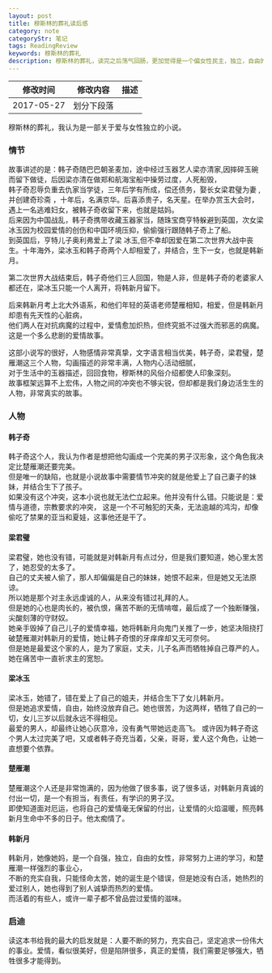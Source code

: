 ```yaml
---
layout: post
title: 穆斯林的葬礼读后感
category: note
categoryStr: 笔记
tags: ReadingReview
keywords: 穆斯林的葬礼
description: 穆斯林的葬礼，读完之后荡气回肠，更加觉得是一个偏女性民主，独立，自由的书。
---
```

	  
| 修改时间 |    修改内容        | 描述  |
| ------------- |:-------------:| -----:|
| 2017-05-27     | 划分下段落| |

穆斯林的葬礼，我认为是一部关于爱与女性独立的小说。

### 情节 

故事讲述的是：韩子奇随巴巴朝圣麦加，途中经过玉器艺人梁亦清家,因摔碎玉碗而留下做徒，后因梁亦清在做郑和航海宝船中操劳过度，人死船毁，<br>
韩子奇忍辱负重去仇家当学徒，三年后学有所成，偿还债务，娶长女梁君璧为妻 ,<br>
并创建奇珍斋 ，十年后，名满京华。后喜添贵子，名天星。在举办赏玉大会时，遇上一名逃难妇女，被韩子奇收留下来，也就是姑妈。<br>
后来因为中国战乱，韩子奇携带收藏玉器家当，随珠宝商亨特躲避到英国，次女梁冰玉因为校园爱情的创伤和中国环境压抑，偷偷强行跟随韩子奇上了船。<br>
到英国后，亨特儿子奥利弗爱上了梁 冰玉,但不幸却因爱在第二次世界大战中丧生。十年海外，梁冰玉和韩子奇两个人却相爱了，并结合，生下一女，也就是韩新月。

第二次世界大战结束后，韩子奇他们三人回国，物是人非，但是韩子奇的老婆家人都还在，梁冰玉只能一个人离开，将韩新月留下。<br>

后来韩新月考上北大外语系，和他们年轻的英语老师楚雁相知，相爱，但是韩新月却患有先天性的心脏病，<br>
他们两人在对抗病魔的过程中，爱情愈加炽热，但终究抵不过强大而邪恶的病魔。<br>
这是一个多么悲剧的爱情故事。<br>

这部小说写的很好，人物感情非常真挚，文字语言相当优美，韩子奇，梁君璧，楚雁潮这三个人物，勾画描述的非常丰满，人物内心活动细腻，<br>
对于生活中的玉器描述，回回食物，穆斯林的风俗介绍都使人印象深刻。<br>
故事框架远算不上宏伟，人物之间的冲突也不够尖锐，但却都是我们身边活生生的人物，非常真实的故事。<br>

### 人物 

#### 韩子奇
韩子奇这个人，我认为作者是想把他勾画成一个完美的男子汉形象，这个角色我决定比楚雁潮还要完美。<br>
但是唯一的缺陷，也就是小说故事中需要情节冲突的就是他爱上了自己妻子的妹妹，并结合生下了孩子。<br>
如果没有这个冲突，这本小说也就无法伫立起来。他并没有什么错。只能说是：爱情与道德，宗教要求的冲突，
这是一个不可触犯的天条，无法逾越的鸿沟，却像偷吃了禁果的亚当和夏娃，这事他还是干了。<br>

#### 梁君璧
梁君璧，她也没有错，可能就是对韩新月有点过分，但是我们要知道，她心里太苦了，她忍受的太多了。<br>
自己的丈夫被人偷了，那人却偏偏是自己的妹妹，她恨不起来，但是她又无法原谅。<br>
所以她是那个对主永远虔诚的人，从来没有错过礼拜的人。<br>
但是她的心也是肉长的，被仇恨，痛苦不断的无情啃噬，最后成了一个独断赚强，尖酸刻薄的守财奴。<br>
她亲手毁掉了自己儿子的爱情幸福，她将韩新月向鬼门关推了一步，她坚决阻挠打破楚雁潮对韩新月的爱情，她让韩子奇恨的牙痒痒却又无可奈何。<br>
但是她是最爱这个家的人，是为了家庭，丈夫，儿子名声而牺牲掉自己尊严的人。她在痛苦中一直祈求主的宽恕。<br>


#### 梁冰玉
梁冰玉，她错了，错在爱上了自己的姐夫，并结合生下了女儿韩新月。<br>
但是她追求爱情，自由，始终没放弃自己。她也很苦，为这两样，牺牲了自己的一切，女儿三岁以后就永远不得相见。<br>
最爱的男人，却最终让她心灰意冷，没有勇气带她远走高飞。
或许因为韩子奇这个男人太过完美了吧，又或者韩子奇充当着，父亲，哥哥，爱人这个角色，让她一直想要个依靠。<br>

#### 楚雁潮
楚雁潮这个人还是非常饱满的，因为他做了很多事，说了很多话，对韩新月真诚的付出一切，是一个有担当，有责任，有学识的男子汉。<br>
即使知道面对厄运，也将自己的爱情毫无保留的付出，让爱情的火焰温暖，照亮韩新月生命中不多的日子。他太痴情了。<br>

#### 韩新月
韩新月，她像她妈，是一个自强，独立，自由的女性，非常努力上进的学习，和楚雁潮一样强烈的事业心，<br>
不断的充实自我，只能怪命太苦，她的诞生是个错误，但是她没有白活，她热烈的爱过别人，她也得到了别人诚挚而热烈的爱情。<br>
而活着的有些人，或许一辈子都不曾品尝过爱情的滋味。

### 启迪 

读这本书给我的最大的启发就是：人要不断的努力，充实自己，坚定追求一份伟大的事业。爱情，看似很美好，但是陷阱很多，真正的爱情，我们需要足够强大，牺牲很多才能得到。

